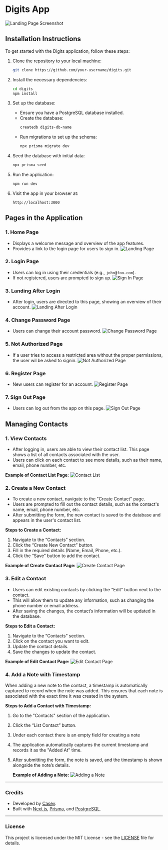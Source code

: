 # Digits App

![Landing Page Screenshot](doc/landing-page.png)

## Installation Instructions

To get started with the Digits application, follow these steps:

1. Clone the repository to your local machine:
    ```bash
    git clone https://github.com/your-username/digits.git
    ```

2. Install the necessary dependencies:
    ```bash
    cd digits
    npm install
    ```

3. Set up the database:
    - Ensure you have a PostgreSQL database installed.
    - Create the database:
      ```bash
      createdb digits-db-name
      ```
    - Run migrations to set up the schema:
      ```bash
      npx prisma migrate dev
      ```

4. Seed the database with initial data:
    ```bash
    npx prisma seed
    ```

5. Run the application:
    ```bash
    npm run dev
    ```

6. Visit the app in your browser at:
    ```
    http://localhost:3000
    ```

## Pages in the Application

### 1. **Home Page**
   - Displays a welcome message and overview of the app features.
   - Provides a link to the login page for users to sign in.
   ![Landing Page](doc/landing-page.png)

### 2. **Login Page**
   - Users can log in using their credentials (e.g., `john@foo.com`).
   - If not registered, users are prompted to sign up.
   ![Sign In Page](doc/signin-page.png)

### 3. **Landing After Login**
   - After login, users are directed to this page, showing an overview of their account.
   ![Landing After Login](doc/landing-after-login-page.png)

### 4. **Change Password Page**
   - Users can change their account password.
   ![Change Password Page](doc/change-password-page.png)

### 5. **Not Authorized Page**
   - If a user tries to access a restricted area without the proper permissions, the user wil be asked to signin.
   ![Not Authorized Page](doc/not-authorized-page.png)

### 6. **Register Page**
   - New users can register for an account.
   ![Register Page](doc/signin-page.png)

### 7. **Sign Out Page**
   - Users can log out from the app on this page.
   ![Sign Out Page](doc/signout-page.png)

## Managing Contacts

### 1. **View Contacts**
   - After logging in, users are able to view their contact list. This page shows a list of all contacts associated with the user.
   - Users can click on each contact to see more details, such as their name, email, phone number, etc.

   **Example of Contact List Page:**
   ![Contact List](doc/contact-list-page.png)

### 2. **Create a New Contact**
   - To create a new contact, navigate to the "Create Contact" page.
   - Users are prompted to fill out the contact details, such as the contact's name, email, phone number, etc.
   - After submitting the form, the new contact is saved to the database and appears in the user's contact list.

   **Steps to Create a Contact:**
   1. Navigate to the “Contacts” section.
   2. Click the “Create New Contact” button.
   3. Fill in the required details (Name, Email, Phone, etc.).
   4. Click the “Save” button to add the contact.

   **Example of Create Contact Page:**
   ![Create Contact Page](doc/create-contact-page.png)

### 3. **Edit a Contact**
   - Users can edit existing contacts by clicking the "Edit" button next to the contact.
   - This will allow them to update any information, such as changing the phone number or email address.
   - After saving the changes, the contact’s information will be updated in the database.

   **Steps to Edit a Contact:**
   1. Navigate to the “Contacts” section.
   2. Click on the contact you want to edit.
   3. Update the contact details.
   4. Save the changes to update the contact.

   **Example of Edit Contact Page:**
   ![Edit Contact Page](doc/edit-contact-page.png)

### 4. **Add a Note with Timestamp**

When adding a new note to the contact, a timestamp is automatically captured to record when the note was added. This ensures that each note is associated with the exact time it was created in the system.

**Steps to Add a Contact with Timestamp:**
1. Go to the "Contacts" section of the application.
2. Click the “List Contact” button.
3. Under each contact there is an empty field for creating a note
4. The application automatically captures the current timestamp and records it as the "Added At" time.
5. After submitting the form, the note is saved, and the timestamp is shown alongside the note’s details.
   
   **Example of Adding a Note:**
   ![Adding a Note](doc/add-note.png)
---

### Credits
- Developed by [Casey](https://github.com/kmiks).
- Built with [Next.js](https://nextjs.org/), [Prisma](https://www.prisma.io/), and [PostgreSQL](https://www.postgresql.org/).

---

### License
This project is licensed under the MIT License - see the [LICENSE](LICENSE) file for details.
